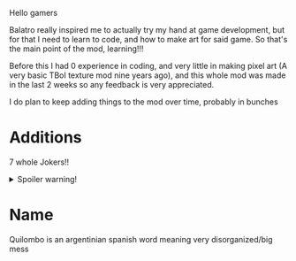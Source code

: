 Hello gamers

Balatro really inspired me to actually try my hand at game development, but for that I need to learn to code, and how to make art for said game. So that's the main point of the mod, learning!!!

Before this I had 0 experience in coding, and very little in making pixel art (A very basic TBoI texture mod nine years ago), and this whole mod was made in the last 2 weeks so any feedback is very appreciated.

I do plan to keep adding things to the mod over time, probably in bunches

# Additions
7 whole Jokers!!

<details>
    <summary>Spoiler warning!</summary>
  
    Faustian Bargain | This Joker's Xmult is multiplied by X1.5 for every 6 in your full deck. If your hand ever contains three 6s, YOU LOSE 
    Fine Wine        | Food Jokers grow instead of decaying 
    Prosopagnosia    | All face cards count as Kings, Queens and Jacks 
    Golden Idol      | x0.25 Mult, Gains $25 sell value every round 
    World Cutter     | Lowers the level of first played poker hand each round. Lowering the level of a poker hand gives $7 
    Daydreamer       | Every played hand has a 1 in 4 chance to upgrade a random poker hand 
    Sleepy Joker     | Gains a tenth of the chips of every scoring card. Playing cards don't give any chips 
    
</details>

# Name
Quilombo is an argentinian spanish word meaning very disorganized/big mess
